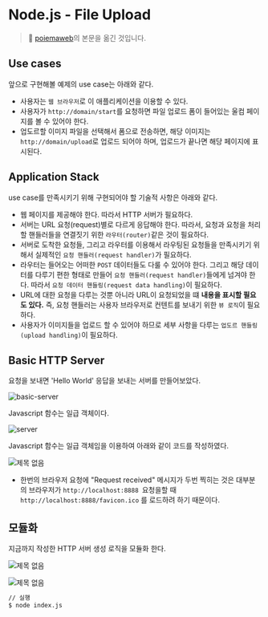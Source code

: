 # Node.js - File Upload

>  :pencil: [poiemaweb](https://poiemaweb.com/nodejs-file-upload-example)의 본문을 옮긴 것입니다.

## Use cases

앞으로 구현해볼 예제의 use case는 아래와 같다.

* 사용자는 `웹 브라우저`로 이 애플리케이션을 이용할 수 있다.
* 사용자가 `http://domain/start`를 요청하면 파일 업로드 폼이 들어있는 울컴 페이지를 볼 수 있어야 한다.
* 업도르할 이미지 파일을 선택해서 폼으로 전송하면, 해당 이미지는 `http://domain/upload`로 업로드 되어야 하며, 업로드가 끝나면 해당 페이지에 표시된다.

## Application Stack

use case를 만족시키기 위해 구현되어야 할 기술적 사항은 아래와 같다.

* 웹 페이지를 제공해야 한다. 따라서 HTTP 서버가 필요하다.
* 서버는 URL 요청(request)별로 다르게 응답해야 한다. 따라서, 요청과 요청을 처리할 핸들러들을 연결짓기 위한 `라우터(router)`같은 것이 필요하다.
* 서버로 도착한 요청들, 그리고 라우터를 이용해서 라우팅된 요청들을 만족시키기 위해서 실제적인 `요청 핸들러(request handler)`가 필요하다.
* 라우터는 들어오는 어떠한 `POST` 데이터들도 다룰 수 있어야 한다. 그리고 해당 데이터를 다루기 편한 형태로 만들어 `요청 핸들러(request handler)`들에게 넘겨야 한다. 따라서 `요청 데이터 핸들링(request data handling)`이 필요하다.
* URL에 대한 요청을 다루는 것뿐 아니라 URL이 요청되었을 떄 **내용을 표시할 필요도 있다.** 즉, 요청 핸들러는 사용자 브라우저로 컨텐트를 보내기 위한 `뷰 로직`이 필요하다.
* 사용자가 이미지들을 업로드 할 수 있어야 하므로 세부 사항을 다루는 `업도르 핸들링(upload handling)`이 필요하다.

## Basic HTTP Server

요청을 보내면 'Hello World' 응답을 보내는 서버를 만들어보았다.

![basic-server](https://user-images.githubusercontent.com/52653793/88630868-3ba8d100-d0ec-11ea-91ed-417864672116.png)

Javascript 함수는 일급 객체이다.

![server](https://user-images.githubusercontent.com/52653793/88632735-f76b0000-d0ee-11ea-955f-f5e353314459.png)

Javascript 함수는 일급 객체임을 이용하여 아래와 같이 코드를 작성하였다. 

![제목 없음](https://user-images.githubusercontent.com/52653793/88632813-18335580-d0ef-11ea-84a1-8a9d57cd5e11.png)

* 한번의 브라우저 요청에 "Request received" 메시지가 두번 찍히는 것은 대부분의 브라우저가 `http://localhost:8888 `요청을할 때 `http://localhost:8888/favicon.ico` 를 로드하려 하기 때문이다.

## 모듈화

지금까지 작성한 HTTP 서버 생성 로직을 모듈화 한다.

![제목 없음](https://user-images.githubusercontent.com/52653793/88633760-6563f700-d0f0-11ea-9800-678671f4ec7a.png)

![제목 없음](https://user-images.githubusercontent.com/52653793/88633838-7dd41180-d0f0-11ea-8227-0679ac34aef5.png)

```bash
// 실행
$ node index.js
```